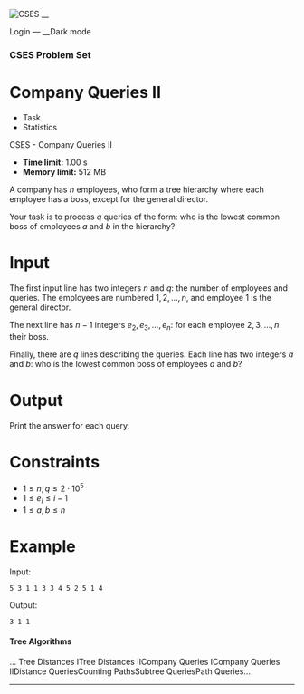 ![CSES](/logo.png?1) __

Login — __Dark mode

### CSES Problem Set

# Company Queries II

  * Task
  * Statistics

CSES - Company Queries II

  * **Time limit:** 1.00 s
  * **Memory limit:** 512 MB

A company has $n$ employees, who form a tree hierarchy where each employee has
a boss, except for the general director.

Your task is to process $q$ queries of the form: who is the lowest common boss
of employees $a$ and $b$ in the hierarchy?

# Input

The first input line has two integers $n$ and $q$: the number of employees and
queries. The employees are numbered $1,2,\dots,n$, and employee $1$ is the
general director.

The next line has $n-1$ integers $e_2,e_3,\dots,e_n$: for each employee
$2,3,\dots,n$ their boss.

Finally, there are $q$ lines describing the queries. Each line has two
integers $a$ and $b$: who is the lowest common boss of employees $a$ and $b$?

# Output

Print the answer for each query.

# Constraints

  * $1 \le n,q \le 2 \cdot 10^5$
  * $1 \le e_i \le i-1$
  * $1 \le a,b \le n$

# Example

Input:

``` 5 3 1 1 3 3 4 5 2 5 1 4 ```

Output:

``` 3 1 1 ```

#### Tree Algorithms

... Tree Distances ITree Distances IICompany Queries ICompany Queries
IIDistance QueriesCounting PathsSubtree QueriesPath Queries...

* * *

